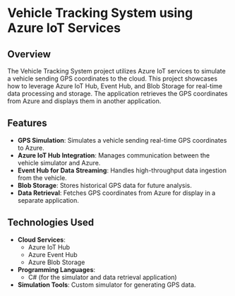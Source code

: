 # Vehicle Tracking System using Azure IoT Services

## Overview
The Vehicle Tracking System project utilizes Azure IoT services to simulate a vehicle sending GPS coordinates to the cloud. This project showcases how to leverage Azure IoT Hub, Event Hub, and Blob Storage for real-time data processing and storage. The application retrieves the GPS coordinates from Azure and displays them in another application.

## Features
- **GPS Simulation**: Simulates a vehicle sending real-time GPS coordinates to Azure.
- **Azure IoT Hub Integration**: Manages communication between the vehicle simulator and Azure.
- **Event Hub for Data Streaming**: Handles high-throughput data ingestion from the vehicle.
- **Blob Storage**: Stores historical GPS data for future analysis.
- **Data Retrieval**: Fetches GPS coordinates from Azure for display in a separate application.

## Technologies Used
- **Cloud Services**: 
  - Azure IoT Hub
  - Azure Event Hub
  - Azure Blob Storage
- **Programming Languages**: 
  - C# (for the simulator and data retrieval application)
- **Simulation Tools**: Custom simulator for generating GPS data.

